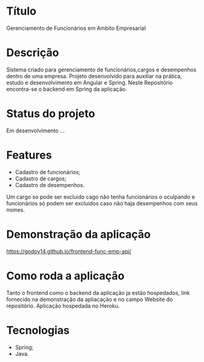 
# Título
Gerenciamento de Funcionários em Ambito Empresarial

# Descrição
Sistema criado para gerenciamento de funcionários,cargos e desempenhos dentro de uma empresa.
Projeto desenvolvido para auxiliar na prática, estudo e desenvolvimento em Angular e Spring.
Neste Repositório encontra-se o backend em Spring da aplicação.

# Status do projeto
Em desenvolvimento ...

# Features
- Cadastro de funcionários;
- Cadastro de cargos;
- Cadastro de desempenhos.

Um cargo so pode ser excluido cago não tenha funcionários o oculpando e funcionários só podem ser excluidos caso não haja desempenhos com seus nomes.

# Demonstração da aplicação
https://godoy14.github.io/frontend-func-emp-api/

# Como roda a aplicação
Tanto o frontend como o backend da aplicação ja estão hospedados, link fornecido na demonstração da apliacação e no campo Website do repositório.
Aplicação hospedada no Heroku.

# Tecnologias
 - Spring;
 - Java.
